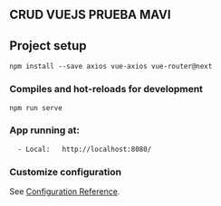 ## CRUD VUEJS PRUEBA MAVI

## Project setup
```
npm install --save axios vue-axios vue-router@next 
```

### Compiles and hot-reloads for development
```
npm run serve
```

### App running at:
```
  - Local:   http://localhost:8080/
```

### Customize configuration
See [Configuration Reference](https://cli.vuejs.org/config/).
